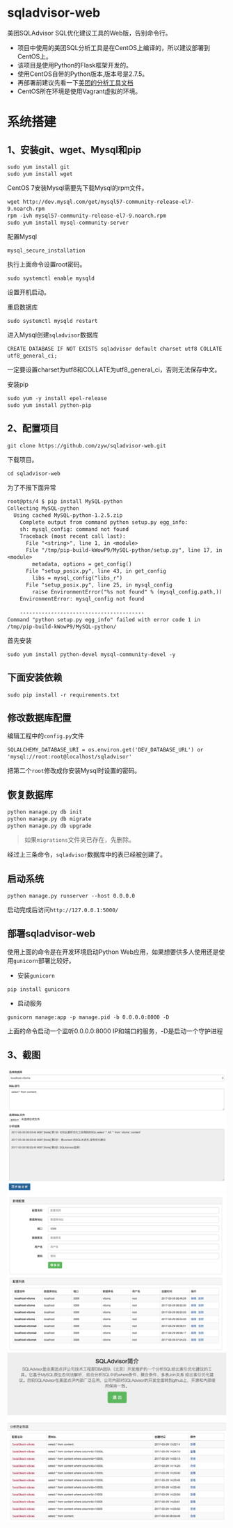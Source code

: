 # sqladvisor-web
美团SQLAdvisor SQL优化建议工具的Web版，告别命令行。
* 项目中使用的美团SQL分析工具是在CentOS上编译的，所以建议部署到CentOS上。
* 该项目是使用Python的Flask框架开发的。
* 使用CentOS自带的Python版本,版本号是2.7.5。
* 再部署前建议先看一下[美团的分析工具文档](https://github.com/Meituan-Dianping/SQLAdvisor)
* CentOS所在环境是使用Vagrant虚拟的环境。

# 系统搭建

## 1、安装git、wget、Mysql和pip

```
sudo yum install git
sudo yum install wget
```
CentOS 7安装Mysql需要先下载Mysql的rpm文件。
```
wget http://dev.mysql.com/get/mysql57-community-release-el7-9.noarch.rpm
rpm -ivh mysql57-community-release-el7-9.noarch.rpm
sudo yum install mysql-community-server
```
配置Mysql
```
mysql_secure_installation
```
执行上面命令设置root密码。
```
sudo systemctl enable mysqld
```
设置开机启动。

重启数据库
```
sudo systemctl mysqld restart
```
进入Mysql创建``sqladvisor``数据库
```
CREATE DATABASE IF NOT EXISTS sqladvisor default charset utf8 COLLATE utf8_general_ci;
```
一定要设置charset为utf8和COLLATE为utf8_general_ci，否则无法保存中文。

安装pip
```
sudo yum -y install epel-release
sudo yum install python-pip
```

## 2、配置项目
```
git clone https://github.com/zyw/sqladvisor-web.git
```
下载项目。
```
cd sqladvisor-web
```
为了不报下面异常
```
root@pts/4 $ pip install MySQL-python
Collecting MySQL-python
  Using cached MySQL-python-1.2.5.zip
    Complete output from command python setup.py egg_info:
    sh: mysql_config: command not found
    Traceback (most recent call last):
      File "<string>", line 1, in <module>
      File "/tmp/pip-build-kWowP9/MySQL-python/setup.py", line 17, in <module>
        metadata, options = get_config()
      File "setup_posix.py", line 43, in get_config
        libs = mysql_config("libs_r")
      File "setup_posix.py", line 25, in mysql_config
        raise EnvironmentError("%s not found" % (mysql_config.path,))
    EnvironmentError: mysql_config not found

    ----------------------------------------
Command "python setup.py egg_info" failed with error code 1 in /tmp/pip-build-kWowP9/MySQL-python/
```
首先安装
```
sudo yum install python-devel mysql-community-devel -y
```

## 下面安装依赖
```
sudo pip install -r requirements.txt
```
## 修改数据库配置
编辑工程中的``config.py``文件
```
SQLALCHEMY_DATABASE_URI = os.environ.get('DEV_DATABASE_URL') or 'mysql://root:root@localhost/sqladvisor'
```
把第二个``root``修改成你安装Mysql时设置的密码。

## 恢复数据库
```
python manage.py db init
python manage.py db migrate
python manage.py db upgrade
```
> 如果``migrations``文件夹已存在，先删除。

经过上三条命令，``sqladvisor``数据库中的表已经被创建了。

## 启动系统

```
python manage.py runserver --host 0.0.0.0
```
启动完成后访问``http://127.0.0.1:5000/``

## 部署sqladvisor-web
使用上面的命令是在开发环境启动Python Web应用，如果想要供多人使用还是使用```gunicorn```部署比较好。
* 安装```gunicorn```
```
pip install gunicorn
```
* 启动服务
```
gunicorn manage:app -p manage.pid -b 0.0.0.0:8000 -D
```
上面的命令启动一个监听0.0.0.0:8000 IP和端口的服务，-D是启动一个守护进程

## 3、截图
![analysis](screenshot/WX20170330-145627.png)
![setting](screenshot/WX20170330-150957.png)
![his](screenshot/his.png)
